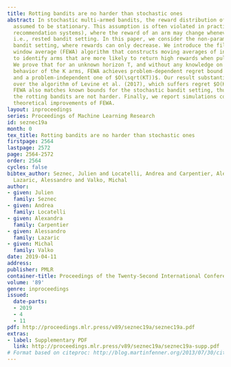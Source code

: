 ```yaml
---
title: Rotting bandits are no harder than stochastic ones
abstract: In stochastic multi-armed bandits, the reward distribution of each arm is
  assumed to be stationary. This assumption is often violated in practice (e.g., in
  recommendation systems), where the reward of an arm may change whenever is selected,
  i.e., rested bandit setting. In this paper, we consider the non-parametric rotting
  bandit setting, where rewards can only decrease. We introduce the filtering on expanding
  window average (FEWA) algorithm that constructs moving averages of increasing windows
  to identify arms that are more likely to return high rewards when pulled once more.
  We prove that for an unknown horizon T, and without any knowledge on the decreasing
  behavior of the K arms, FEWA achieves problem-dependent regret bound of $O(\log(KT))$,
  and a problem-independent one of $O(\sqrt(KT))$. Our result substantially improves
  over the algorithm of Levine et al. (2017), which suffers regret $O(K^(1/3) T^(2/3)$.
  FEWA also matches known bounds for the stochastic bandit setting, thus showing that
  the rotting bandits are not harder. Finally, we report simulations confirming the
  theoretical improvements of FEWA.
layout: inproceedings
series: Proceedings of Machine Learning Research
id: seznec19a
month: 0
tex_title: Rotting bandits are no harder than stochastic ones
firstpage: 2564
lastpage: 2572
page: 2564-2572
order: 2564
cycles: false
bibtex_author: Seznec, Julien and Locatelli, Andrea and Carpentier, Alexandra and
  Lazaric, Alessandro and Valko, Michal
author:
- given: Julien
  family: Seznec
- given: Andrea
  family: Locatelli
- given: Alexandra
  family: Carpentier
- given: Alessandro
  family: Lazaric
- given: Michal
  family: Valko
date: 2019-04-11
address: 
publisher: PMLR
container-title: Proceedings of the Twenty-Second International Conference on Artificial Intelligence and Statistics
volume: '89'
genre: inproceedings
issued:
  date-parts:
  - 2019
  - 4
  - 11
pdf: http://proceedings.mlr.press/v89/seznec19a/seznec19a.pdf
extras:
- label: Supplementary PDF
  link: http://proceedings.mlr.press/v89/seznec19a/seznec19a-supp.pdf
# Format based on citeproc: http://blog.martinfenner.org/2013/07/30/citeproc-yaml-for-bibliographies/
---
```

